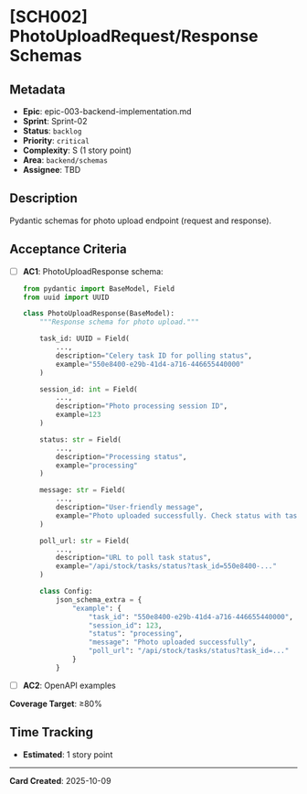 # [SCH002] PhotoUploadRequest/Response Schemas

## Metadata

- **Epic**: epic-003-backend-implementation.md
- **Sprint**: Sprint-02
- **Status**: `backlog`
- **Priority**: `critical`
- **Complexity**: S (1 story point)
- **Area**: `backend/schemas`
- **Assignee**: TBD

## Description

Pydantic schemas for photo upload endpoint (request and response).

## Acceptance Criteria

- [ ] **AC1**: PhotoUploadResponse schema:
  ```python
  from pydantic import BaseModel, Field
  from uuid import UUID

  class PhotoUploadResponse(BaseModel):
      """Response schema for photo upload."""

      task_id: UUID = Field(
          ...,
          description="Celery task ID for polling status",
          example="550e8400-e29b-41d4-a716-446655440000"
      )

      session_id: int = Field(
          ...,
          description="Photo processing session ID",
          example=123
      )

      status: str = Field(
          ...,
          description="Processing status",
          example="processing"
      )

      message: str = Field(
          ...,
          description="User-friendly message",
          example="Photo uploaded successfully. Check status with task_id."
      )

      poll_url: str = Field(
          ...,
          description="URL to poll task status",
          example="/api/stock/tasks/status?task_id=550e8400-..."
      )

      class Config:
          json_schema_extra = {
              "example": {
                  "task_id": "550e8400-e29b-41d4-a716-446655440000",
                  "session_id": 123,
                  "status": "processing",
                  "message": "Photo uploaded successfully",
                  "poll_url": "/api/stock/tasks/status?task_id=..."
              }
          }
  ```

- [ ] **AC2**: OpenAPI examples

**Coverage Target**: ≥80%

## Time Tracking

- **Estimated**: 1 story point

---

**Card Created**: 2025-10-09
